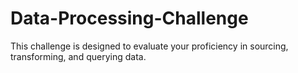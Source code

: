 # Data-Processing-Challenge
This challenge is designed to evaluate your proficiency in sourcing, transforming, and querying data.

